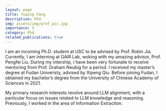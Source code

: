 ```yaml
---
layout: page
title: Yuqing Yang
description: Phd
img: assets/img/prof_pic.jpg
importance: 3
category: Phd
related_publications: true
---
```



I am an incoming Ph.D. student at USC to be advised by Prof. Robin Jia. Currently, I am interning at GAIR Lab, woking with my amazing advisor, Prof. Pengfei Liu. During my intership, I have been very fortunate to receive mentoring from Prof. Graham Neubig for a period. I received my master’s degree at Fudan Univeristy, advised by Xipeng Qiu. Before joining Fudan, I obtained my bachelor’s degree from the University of Chinese Academy of Sciences in 2021.

My primary research interests revolve around LLM alignment, with a particular focus on issues related to LLM knowledge and reasoning. Previously, I worked in the area of Information Extraction.